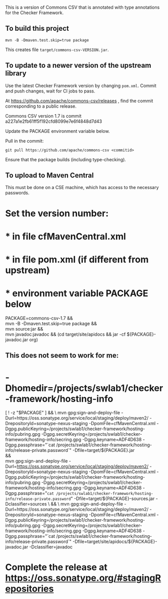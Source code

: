 This is a version of Commons CSV that is annotated with type annotations for the Checker Framework.


To build this project
---------------------

```
mvn -B -Dmaven.test.skip=true package
```

This creates file
`target/commons-csv-VERSION.jar`.


To update to a newer version of the upstream library
----------------------------------------------------

Use the latest Checker Framework version by changing `pom.xml`.
Commit and push changes, wait for CI jobs to pass.

At https://github.com/apache/commons-csv/releases ,
find the commit corresponding to a public release.

Commons CSV version 1.7 is commit a227a1e2fb61ff5f192cfd8099e7e6f4848d7d43

Update the PACKAGE environment variable below.

Pull in the commit:
```
git pull https://github.com/apache/commons-csv <commitid>
```

Ensure that the package builds (including type-checking).


To upload to Maven Central
--------------------------

This must be done on a CSE machine, which has access to the necessary passwords.

# Set the version number:
#  * in file cfMavenCentral.xml
#  * in file pom.xml (if different from upstream)
#  * environment variable PACKAGE below

PACKAGE=commons-csv-1.7 && \
mvn -B -Dmaven.test.skip=true package && \
mvn source:jar && \
mvn javadoc:javadoc && (cd target/site/apidocs && jar -cf ${PACKAGE}-javadoc.jar org)

## This does not seem to work for me:
# -Dhomedir=/projects/swlab1/checker-framework/hosting-info

[ ! -z "$PACKAGE" ] && \
mvn gpg:sign-and-deploy-file -Durl=https://oss.sonatype.org/service/local/staging/deploy/maven2/ -DrepositoryId=sonatype-nexus-staging -DpomFile=cfMavenCentral.xml -Dgpg.publicKeyring=/projects/swlab1/checker-framework/hosting-info/pubring.gpg -Dgpg.secretKeyring=/projects/swlab1/checker-framework/hosting-info/secring.gpg -Dgpg.keyname=ADF4D638 -Dgpg.passphrase="`cat /projects/swlab1/checker-framework/hosting-info/release-private.password`" -Dfile=target/${PACKAGE}.jar \
&& \
mvn gpg:sign-and-deploy-file -Durl=https://oss.sonatype.org/service/local/staging/deploy/maven2/ -DrepositoryId=sonatype-nexus-staging -DpomFile=cfMavenCentral.xml -Dgpg.publicKeyring=/projects/swlab1/checker-framework/hosting-info/pubring.gpg -Dgpg.secretKeyring=/projects/swlab1/checker-framework/hosting-info/secring.gpg -Dgpg.keyname=ADF4D638 -Dgpg.passphrase="`cat /projects/swlab1/checker-framework/hosting-info/release-private.password`" -Dfile=target/${PACKAGE}-sources.jar -Dclassifier=sources \
&& \
mvn gpg:sign-and-deploy-file -Durl=https://oss.sonatype.org/service/local/staging/deploy/maven2/ -DrepositoryId=sonatype-nexus-staging -DpomFile=cfMavenCentral.xml -Dgpg.publicKeyring=/projects/swlab1/checker-framework/hosting-info/pubring.gpg -Dgpg.secretKeyring=/projects/swlab1/checker-framework/hosting-info/secring.gpg -Dgpg.keyname=ADF4D638 -Dgpg.passphrase="`cat /projects/swlab1/checker-framework/hosting-info/release-private.password`" -Dfile=target/site/apidocs/${PACKAGE}-javadoc.jar -Dclassifier=javadoc

# Complete the release at https://oss.sonatype.org/#stagingRepositories
